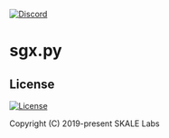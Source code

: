 [![Discord](https://img.shields.io/discord/534485763354787851.svg)](https://discord.gg/vvUtWJB)

# sgx.py

## License

[![License](https://img.shields.io/github/license/skalenetwork/sgx.py.svg)](LICENSE)

Copyright (C) 2019-present SKALE Labs